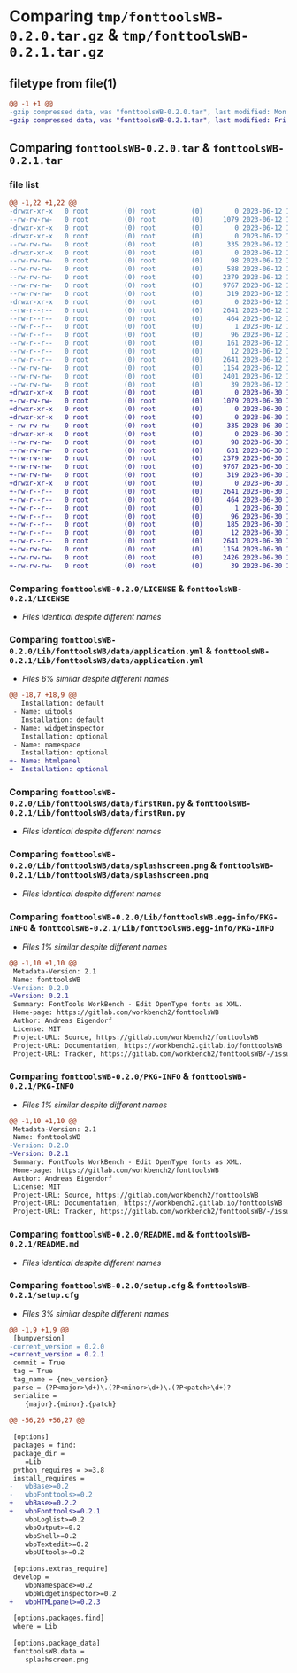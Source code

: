# Comparing `tmp/fonttoolsWB-0.2.0.tar.gz` & `tmp/fonttoolsWB-0.2.1.tar.gz`

## filetype from file(1)

```diff
@@ -1 +1 @@
-gzip compressed data, was "fonttoolsWB-0.2.0.tar", last modified: Mon Jun 12 15:42:34 2023, max compression
+gzip compressed data, was "fonttoolsWB-0.2.1.tar", last modified: Fri Jun 30 15:55:34 2023, max compression
```

## Comparing `fonttoolsWB-0.2.0.tar` & `fonttoolsWB-0.2.1.tar`

### file list

```diff
@@ -1,22 +1,22 @@
-drwxr-xr-x   0 root         (0) root         (0)        0 2023-06-12 15:42:34.765546 fonttoolsWB-0.2.0/
--rw-rw-rw-   0 root         (0) root         (0)     1079 2023-06-12 15:42:33.000000 fonttoolsWB-0.2.0/LICENSE
-drwxr-xr-x   0 root         (0) root         (0)        0 2023-06-12 15:42:34.761546 fonttoolsWB-0.2.0/Lib/
-drwxr-xr-x   0 root         (0) root         (0)        0 2023-06-12 15:42:34.763546 fonttoolsWB-0.2.0/Lib/fonttoolsWB/
--rw-rw-rw-   0 root         (0) root         (0)      335 2023-06-12 15:42:33.000000 fonttoolsWB-0.2.0/Lib/fonttoolsWB/__init__.py
-drwxr-xr-x   0 root         (0) root         (0)        0 2023-06-12 15:42:34.765546 fonttoolsWB-0.2.0/Lib/fonttoolsWB/data/
--rw-rw-rw-   0 root         (0) root         (0)       98 2023-06-12 15:42:33.000000 fonttoolsWB-0.2.0/Lib/fonttoolsWB/data/__init__.py
--rw-rw-rw-   0 root         (0) root         (0)      588 2023-06-12 15:42:33.000000 fonttoolsWB-0.2.0/Lib/fonttoolsWB/data/application.yml
--rw-rw-rw-   0 root         (0) root         (0)     2379 2023-06-12 15:42:33.000000 fonttoolsWB-0.2.0/Lib/fonttoolsWB/data/firstRun.py
--rw-rw-rw-   0 root         (0) root         (0)     9767 2023-06-12 15:42:33.000000 fonttoolsWB-0.2.0/Lib/fonttoolsWB/data/splashscreen.png
--rw-rw-rw-   0 root         (0) root         (0)      319 2023-06-12 15:42:33.000000 fonttoolsWB-0.2.0/Lib/fonttoolsWB/gui.py
-drwxr-xr-x   0 root         (0) root         (0)        0 2023-06-12 15:42:34.764546 fonttoolsWB-0.2.0/Lib/fonttoolsWB.egg-info/
--rw-r--r--   0 root         (0) root         (0)     2641 2023-06-12 15:42:34.000000 fonttoolsWB-0.2.0/Lib/fonttoolsWB.egg-info/PKG-INFO
--rw-r--r--   0 root         (0) root         (0)      464 2023-06-12 15:42:34.000000 fonttoolsWB-0.2.0/Lib/fonttoolsWB.egg-info/SOURCES.txt
--rw-r--r--   0 root         (0) root         (0)        1 2023-06-12 15:42:34.000000 fonttoolsWB-0.2.0/Lib/fonttoolsWB.egg-info/dependency_links.txt
--rw-r--r--   0 root         (0) root         (0)       96 2023-06-12 15:42:34.000000 fonttoolsWB-0.2.0/Lib/fonttoolsWB.egg-info/entry_points.txt
--rw-r--r--   0 root         (0) root         (0)      161 2023-06-12 15:42:34.000000 fonttoolsWB-0.2.0/Lib/fonttoolsWB.egg-info/requires.txt
--rw-r--r--   0 root         (0) root         (0)       12 2023-06-12 15:42:34.000000 fonttoolsWB-0.2.0/Lib/fonttoolsWB.egg-info/top_level.txt
--rw-r--r--   0 root         (0) root         (0)     2641 2023-06-12 15:42:34.765546 fonttoolsWB-0.2.0/PKG-INFO
--rw-rw-rw-   0 root         (0) root         (0)     1154 2023-06-12 15:42:33.000000 fonttoolsWB-0.2.0/README.md
--rw-rw-rw-   0 root         (0) root         (0)     2401 2023-06-12 15:42:34.766546 fonttoolsWB-0.2.0/setup.cfg
--rw-rw-rw-   0 root         (0) root         (0)       39 2023-06-12 15:42:33.000000 fonttoolsWB-0.2.0/setup.py
+drwxr-xr-x   0 root         (0) root         (0)        0 2023-06-30 15:55:34.282737 fonttoolsWB-0.2.1/
+-rw-rw-rw-   0 root         (0) root         (0)     1079 2023-06-30 15:55:32.000000 fonttoolsWB-0.2.1/LICENSE
+drwxr-xr-x   0 root         (0) root         (0)        0 2023-06-30 15:55:34.279737 fonttoolsWB-0.2.1/Lib/
+drwxr-xr-x   0 root         (0) root         (0)        0 2023-06-30 15:55:34.280737 fonttoolsWB-0.2.1/Lib/fonttoolsWB/
+-rw-rw-rw-   0 root         (0) root         (0)      335 2023-06-30 15:55:32.000000 fonttoolsWB-0.2.1/Lib/fonttoolsWB/__init__.py
+drwxr-xr-x   0 root         (0) root         (0)        0 2023-06-30 15:55:34.281737 fonttoolsWB-0.2.1/Lib/fonttoolsWB/data/
+-rw-rw-rw-   0 root         (0) root         (0)       98 2023-06-30 15:55:32.000000 fonttoolsWB-0.2.1/Lib/fonttoolsWB/data/__init__.py
+-rw-rw-rw-   0 root         (0) root         (0)      631 2023-06-30 15:55:32.000000 fonttoolsWB-0.2.1/Lib/fonttoolsWB/data/application.yml
+-rw-rw-rw-   0 root         (0) root         (0)     2379 2023-06-30 15:55:32.000000 fonttoolsWB-0.2.1/Lib/fonttoolsWB/data/firstRun.py
+-rw-rw-rw-   0 root         (0) root         (0)     9767 2023-06-30 15:55:32.000000 fonttoolsWB-0.2.1/Lib/fonttoolsWB/data/splashscreen.png
+-rw-rw-rw-   0 root         (0) root         (0)      319 2023-06-30 15:55:32.000000 fonttoolsWB-0.2.1/Lib/fonttoolsWB/gui.py
+drwxr-xr-x   0 root         (0) root         (0)        0 2023-06-30 15:55:34.281737 fonttoolsWB-0.2.1/Lib/fonttoolsWB.egg-info/
+-rw-r--r--   0 root         (0) root         (0)     2641 2023-06-30 15:55:34.000000 fonttoolsWB-0.2.1/Lib/fonttoolsWB.egg-info/PKG-INFO
+-rw-r--r--   0 root         (0) root         (0)      464 2023-06-30 15:55:34.000000 fonttoolsWB-0.2.1/Lib/fonttoolsWB.egg-info/SOURCES.txt
+-rw-r--r--   0 root         (0) root         (0)        1 2023-06-30 15:55:34.000000 fonttoolsWB-0.2.1/Lib/fonttoolsWB.egg-info/dependency_links.txt
+-rw-r--r--   0 root         (0) root         (0)       96 2023-06-30 15:55:34.000000 fonttoolsWB-0.2.1/Lib/fonttoolsWB.egg-info/entry_points.txt
+-rw-r--r--   0 root         (0) root         (0)      185 2023-06-30 15:55:34.000000 fonttoolsWB-0.2.1/Lib/fonttoolsWB.egg-info/requires.txt
+-rw-r--r--   0 root         (0) root         (0)       12 2023-06-30 15:55:34.000000 fonttoolsWB-0.2.1/Lib/fonttoolsWB.egg-info/top_level.txt
+-rw-r--r--   0 root         (0) root         (0)     2641 2023-06-30 15:55:34.282737 fonttoolsWB-0.2.1/PKG-INFO
+-rw-rw-rw-   0 root         (0) root         (0)     1154 2023-06-30 15:55:32.000000 fonttoolsWB-0.2.1/README.md
+-rw-rw-rw-   0 root         (0) root         (0)     2426 2023-06-30 15:55:34.282737 fonttoolsWB-0.2.1/setup.cfg
+-rw-rw-rw-   0 root         (0) root         (0)       39 2023-06-30 15:55:32.000000 fonttoolsWB-0.2.1/setup.py
```

### Comparing `fonttoolsWB-0.2.0/LICENSE` & `fonttoolsWB-0.2.1/LICENSE`

 * *Files identical despite different names*

### Comparing `fonttoolsWB-0.2.0/Lib/fonttoolsWB/data/application.yml` & `fonttoolsWB-0.2.1/Lib/fonttoolsWB/data/application.yml`

 * *Files 6% similar despite different names*

```diff
@@ -18,7 +18,9 @@
   Installation: default
 - Name: uitools
   Installation: default
 - Name: widgetinspector
   Installation: optional
 - Name: namespace
   Installation: optional
+- Name: htmlpanel
+  Installation: optional
```

### Comparing `fonttoolsWB-0.2.0/Lib/fonttoolsWB/data/firstRun.py` & `fonttoolsWB-0.2.1/Lib/fonttoolsWB/data/firstRun.py`

 * *Files identical despite different names*

### Comparing `fonttoolsWB-0.2.0/Lib/fonttoolsWB/data/splashscreen.png` & `fonttoolsWB-0.2.1/Lib/fonttoolsWB/data/splashscreen.png`

 * *Files identical despite different names*

### Comparing `fonttoolsWB-0.2.0/Lib/fonttoolsWB.egg-info/PKG-INFO` & `fonttoolsWB-0.2.1/Lib/fonttoolsWB.egg-info/PKG-INFO`

 * *Files 1% similar despite different names*

```diff
@@ -1,10 +1,10 @@
 Metadata-Version: 2.1
 Name: fonttoolsWB
-Version: 0.2.0
+Version: 0.2.1
 Summary: FontTools WorkBench - Edit OpenType fonts as XML.
 Home-page: https://gitlab.com/workbench2/fonttoolsWB
 Author: Andreas Eigendorf
 License: MIT
 Project-URL: Source, https://gitlab.com/workbench2/fonttoolsWB
 Project-URL: Documentation, https://workbench2.gitlab.io/fonttoolsWB
 Project-URL: Tracker, https://gitlab.com/workbench2/fonttoolsWB/-/issues
```

### Comparing `fonttoolsWB-0.2.0/PKG-INFO` & `fonttoolsWB-0.2.1/PKG-INFO`

 * *Files 1% similar despite different names*

```diff
@@ -1,10 +1,10 @@
 Metadata-Version: 2.1
 Name: fonttoolsWB
-Version: 0.2.0
+Version: 0.2.1
 Summary: FontTools WorkBench - Edit OpenType fonts as XML.
 Home-page: https://gitlab.com/workbench2/fonttoolsWB
 Author: Andreas Eigendorf
 License: MIT
 Project-URL: Source, https://gitlab.com/workbench2/fonttoolsWB
 Project-URL: Documentation, https://workbench2.gitlab.io/fonttoolsWB
 Project-URL: Tracker, https://gitlab.com/workbench2/fonttoolsWB/-/issues
```

### Comparing `fonttoolsWB-0.2.0/README.md` & `fonttoolsWB-0.2.1/README.md`

 * *Files identical despite different names*

### Comparing `fonttoolsWB-0.2.0/setup.cfg` & `fonttoolsWB-0.2.1/setup.cfg`

 * *Files 3% similar despite different names*

```diff
@@ -1,9 +1,9 @@
 [bumpversion]
-current_version = 0.2.0
+current_version = 0.2.1
 commit = True
 tag = True
 tag_name = {new_version}
 parse = (?P<major>\d+)\.(?P<minor>\d+)\.(?P<patch>\d+)?
 serialize = 
 	{major}.{minor}.{patch}
 
@@ -56,26 +56,27 @@
 
 [options]
 packages = find:
 package_dir = 
 	=Lib
 python_requires = >=3.8
 install_requires = 
-	wbBase>=0.2
-	wbpFonttools>=0.2
+	wbBase>=0.2.2
+	wbpFonttools>=0.2.1
 	wbpLoglist>=0.2
 	wbpOutput>=0.2
 	wbpShell>=0.2
 	wbpTextedit>=0.2
 	wbpUItools>=0.2
 
 [options.extras_require]
 develop = 
 	wbpNamespace>=0.2
 	wbpWidgetinspector>=0.2
+	wbpHTMLpanel>=0.2.3
 
 [options.packages.find]
 where = Lib
 
 [options.package_data]
 fonttoolsWB.data = 
 	splashscreen.png
```

